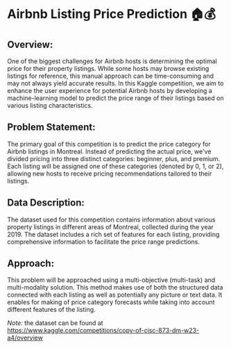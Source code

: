 # Airbnb Listing Price Prediction 🏠💰

## Overview:


One of the biggest challenges for Airbnb hosts is determining the optimal price for their property listings. While some hosts may browse existing listings for reference, this manual approach can be time-consuming and may not always yield accurate results. In this Kaggle competition, we aim to enhance the user experience for potential Airbnb hosts by developing a machine-learning model to predict the price range of their listings based on various listing characteristics.

## Problem Statement:


The primary goal of this competition is to predict the price category for Airbnb listings in Montreal. Instead of predicting the actual price, we've divided pricing into three distinct categories: beginner, plus, and premium. Each listing will be assigned one of these categories (denoted by 0, 1, or 2), allowing new hosts to receive pricing recommendations tailored to their listings.

## Data Description:


The dataset used for this competition contains information about various property listings in different areas of Montreal, collected during the year 2019. The dataset includes a rich set of features for each listing, providing comprehensive information to facilitate the price range predictions.

## Approach:


This problem will be approached using a multi-objective (multi-task) and multi-modality solution. This method makes use of both the structured data connected with each listing as well as potentially any picture or text data. It enables for making of price category forecasts while taking into account different features of the listing.

*Note:* the dataset can be found at https://www.kaggle.com/competitions/copy-of-cisc-873-dm-w23-a4/overview

